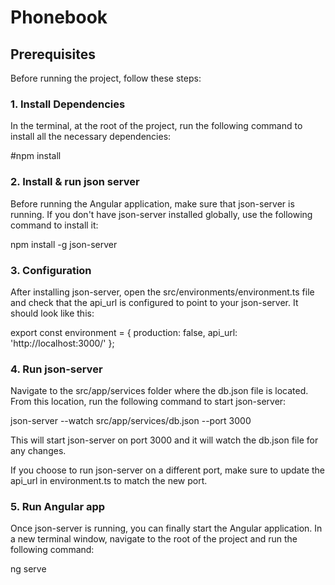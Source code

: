 # Phonebook

## Prerequisites

Before running the project, follow these steps:

### 1. Install Dependencies

In the terminal, at the root of the project, run the following command to install all the necessary dependencies:

#npm install

### 2. Install & run json server

Before running the Angular application, make sure that json-server is running. If you don't have json-server installed globally, use the following command to install it:

npm install -g json-server

### 3. Configuration

After installing json-server, open the src/environments/environment.ts file and check that the api_url is configured to point to your json-server. It should look like this:

export const environment = {
production: false,
api_url: 'http://localhost:3000/'
};

### 4. Run json-server

Navigate to the src/app/services folder where the db.json file is located. From this location, run the following command to start json-server:

json-server --watch src/app/services/db.json --port 3000

This will start json-server on port 3000 and it will watch the db.json file for any changes.

If you choose to run json-server on a different port, make sure to update the api_url in environment.ts to match the new port.

### 5. Run Angular app

Once json-server is running, you can finally start the Angular application. In a new terminal window, navigate to the root of the project and run the following command:

ng serve
